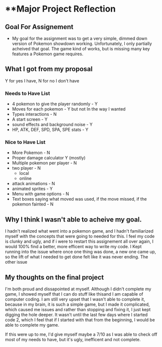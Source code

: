 # **Major Project Reflection

## Goal For Assignement
- My goal for the assignment was to get a very simple, dimmed down version of Pokemon showdown working. Unfortunately, I only partially acheived that goal. The game kind of works, but is missing many key features a Pokemon game requires.

## What I got from my proposal
Y for yes I have, N for no I don't have
### Needs to Have List
- 4 pokemon to give the player randomly - Y
- Moves for each pokemon - Y but not In the way I wanted
- Types interactions - N
- A start screen - Y
- sound effects and background noise - Y
- HP, ATK, DEF, SPD, SPA, SPE stats - Y


### Nice to Have List
- More Pokemon - N
- Proper damage calculator Y (mostly)
- Multiple pokemon per player - N
- two player - N
    - local
    - online
- attack animations - N
- animated sprites - Y
- Menu with game options - N
- Text boxes saying what moved was used, if the move missed, if the pokemon fainted - N

## Why I think I wasn't able to acheive my goal. 
I hadn't realized what went into a pokemon game, and I hadn't familiarized myself with the concepts that were going to needed for this. I feel my code is clunky and ugly, and if i were to restart this assignement all over again, I would 100% find a better, more efficent way to write my code. I Kept running into the issue where once one thing was done, a new one came up, so the lift of what I needed to get done felt like it was never ending. The other issue 


## My thoughts on the final project
I'm both proud and dissapointed at myself. Although I didn't complete my game, I showed myself that I can do stuff like thisand I am capable of computer coding. I am still very upset that I wasn't able to complete it, because in my brain, it is such a simple game, but I made it complicated, which caused me issues and rather than stopping and fixing it, I just kept digging the hole deeper. It wasn't until the last few days where I started code 2, which I feel that if I started with that from the beginning, I would be able to complete my game. 

If this were up to me, I'd give myself maybe a 7/10 as I was able to check off most of my needs to have, but it's ugly, inefficent and not complete.